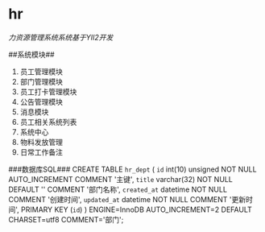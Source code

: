 # hr
*力资源管理系统系统基于YII2开发*

##系统模块##
1. 员工管理模块
2. 部门管理模块
3. 员工打卡管理模块
4. 公告管理模块
5. 消息模块
6. 员工相关系统列表
7. 系统中心
8. 物料发放管理
9. 日常工作备注

###数据库SQL###
CREATE TABLE `hr_dept` (
  `id` int(10) unsigned NOT NULL AUTO_INCREMENT COMMENT '主键',
  `title` varchar(32) NOT NULL DEFAULT '' COMMENT '部门名称',
  `created_at` datetime NOT NULL COMMENT '创建时间',
  `updated_at` datetime NOT NULL COMMENT '更新时间',
  PRIMARY KEY (`id`)
) ENGINE=InnoDB AUTO_INCREMENT=2 DEFAULT CHARSET=utf8 COMMENT='部门';